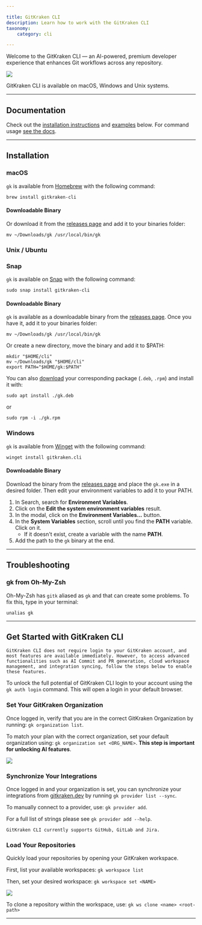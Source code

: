 ```yaml
---

title: GitKraken CLI
description: Learn how to work with the GitKraken CLI
taxonomy:
    category: cli

---
```


Welcome to the GitKraken CLI — an AI-powered, premium developer experience that enhances Git workflows across any repository.

<img src="/wp-content/uploads/gk_cli_setup.png" class="img-responsive center img-bordered">

GitKraken CLI is available on macOS, Windows and Unix systems.

***

## Documentation

Check out the [installation instructions](/gitkraken-client/gitkraken-cli/#Installation) and [examples](/gitkraken-client/gitkraken-cli/#Examples) below. For command usage [see the docs](https://gitkraken.github.io/gk-cli/docs/gk.html).

***

## Installation

### macOS 

`gk` is available from [Homebrew](https://brew.sh/) with the following command:

```
brew install gitkraken-cli
```
#### Downloadable Binary
Or download it from the [releases page](https://github.com/gitkraken/gk-cli/releases/latest) and add it to your binaries folder:

```
mv ~/Downloads/gk /usr/local/bin/gk
``` 

### Unix / Ubuntu

### Snap

`gk` is available on [Snap](https://snapcraft.io/gitkraken-cli) with the following command:
```
sudo snap install gitkraken-cli
```

#### Downloadable Binary

`gk` is available as a downloadable binary from the [releases page](https://github.com/gitkraken/gk-cli/releases/latest). Once you have it, add it to your binaries folder:

```
mv ~/Downloads/gk /usr/local/bin/gk
``` 

Or create a new directory, move the binary and add it to $PATH:
```
mkdir "$HOME/cli"
mv ~/Downloads/gk "$HOME/cli"
export PATH="$HOME/gk:$PATH"
``` 

You can also [download](https://github.com/gitkraken/gk-cli/releases/latest) your corresponding package (`.deb`, `.rpm`) and install it with:

```
sudo apt install ./gk.deb
```

or 

```
sudo rpm -i ./gk.rpm
```

### Windows

`gk` is available from [Winget](https://github.com/microsoft/winget-cli) with the following command:

```
winget install gitkraken.cli
```

#### Downloadable Binary

Download the binary from the [releases page](https://github.com/gitkraken/gk-cli/releases/latest) and place the `gk.exe` in a desired folder. Then edit your environment variables to add it to your PATH.

1. In Search, search for **Environment Variables**.
2. Click on the **Edit the system environment variables** result.
3. In the modal, click on the **Environment Variables...** button.
4. In the **System Variables** section, scroll until you find the **PATH** variable. Click on it.
    - If it doesn't exist, create a variable with the name **PATH**. 
5. Add the path to the `gk` binary at the end.

***

## Troubleshooting

### gk from Oh-My-Zsh

Oh-My-Zsh has ```gitk``` aliased as ```gk``` and that can create some problems. To fix this, type in your terminal:

```
unalias gk
```

***

## Get Started with GitKraken CLI

```
GitKraken CLI does not require login to your GitKraken account, and most features are available immediately. However, to access advanced functionalities such as AI Commit and PR generation, cloud workspace management, and integration syncing, follow the steps below to enable these features.
```

To unlock the full potential of GitKraken CLI login to your account using the `gk auth login` command. This will open a login in your default browser.

### Set Your GitKraken Organization

Once logged in, verify that you are in the correct GitKraken Organization by running: `gk organization list`. 

To match your plan with the correct organization, set your default organization using: `gk organization set <ORG_NAME>`.  **This step is important for unlocking AI features**.

<img src="/wp-content/uploads/gk-cli-org-ls.png" class="img-bordered img-responsive center">

### Synchronize Your Integrations

Once logged in and your organization is set, you can synchronize your integrations from [gitkraken.dev](https://gitkraken.dev/settings/integrations?source=help_center&product=gitkraken_cli) by running `gk provider list --sync`. 

To manually connect to a provider, use: `gk provider add`. 

For a full list of strings please see `gk provider add --help`.

```
GitKraken CLI currently supports GitHub, GitLab and Jira.
```

### Load Your Repositories

Quickly load your repositories by opening your GitKraken workspace. 

First, list your available workspaces: `gk workspace list` 

Then, set your desired workspace: `gk workspace set <NAME>` 

<img src="/wp-content/uploads/gk-cli-ws-set.png" class="img-bordered img-responsive center">

To clone a repository within the workspace, use: `gk ws clone <name> <root-path>`

***
